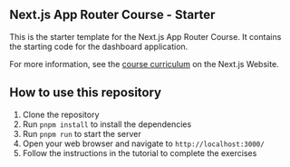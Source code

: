 ## Next.js App Router Course - Starter

This is the starter template for the Next.js App Router Course. It contains the starting code for the dashboard application.

For more information, see the [course curriculum](https://nextjs.org/learn) on the Next.js Website.

## How to use this repository

1. Clone the repository
2. Run `pnpm install` to install the dependencies
3. Run `pnpm run` to start the server
4. Open your web browser and navigate to `http://localhost:3000/`
5. Follow the instructions in the tutorial to complete the exercises
